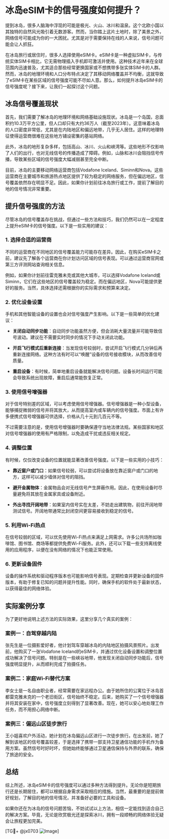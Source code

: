 # 冰岛eSIM卡的信号强度如何提升？

提到冰岛，很多人脑海中浮现的可能是极光、火山、冰川和温泉。这个北欧小国以其独特的自然风光吸引着无数游客。然而，当你踏上这片土地时，除了美景之外，网络信号可能成为你的一大困扰。尤其是对于需要保持在线的人来说，信号问题可能会让人抓狂。

在冰岛旅行或居住时，很多人选择使用eSIM卡。eSIM卡是一种虚拟SIM卡，与传统实体SIM卡相比，它无需物理插入手机即可激活并使用。这种技术近年来在全球范围内迅速普及，尤其适合那些经常更换国家或不想携带多张实体SIM卡的人群。然而，冰岛的地理环境和人口分布特点决定了其移动网络覆盖并不均衡，这就导致了eSIM卡在某些区域的信号强度可能不尽如人意。那么，如何提升冰岛eSIM卡的信号强度呢？接下来，让我们一起探讨这个问题。

## 冰岛信号覆盖现状

首先，我们需要了解冰岛的地理环境和网络基础设施现状。冰岛是一个岛国，总面积约10.3万平方公里，但人口却只有大约36万人（截至2023年）。这意味着冰岛的人口密度非常低，尤其是在内陆地区和偏远地带，几乎无人居住。这样的地理特征使得运营商很难在这些地方铺设密集的基站网络。

此外，冰岛的地形复杂多样，包括高山、冰川、火山和峡湾等。这些地形不仅影响了人们的出行，也对无线信号的传播造成了障碍。例如，山脉和冰川会阻挡信号传播，导致某些区域的信号强度大幅减弱甚至完全中断。

目前，冰岛的主要移动网络运营商包括Vodafone Iceland、Siminn和Nova。这些运营商在主要城市和旅游热点地区提供了较为稳定的网络服务，但在偏远地区，信号覆盖依然存在明显不足。因此，如果你计划前往冰岛旅行或工作，提前了解目的地的信号情况非常重要。

## 提升信号强度的方法

尽管冰岛的信号覆盖存在挑战，但通过一些方法和技巧，我们仍然可以在一定程度上提升eSIM卡的信号强度。以下是一些实用的建议：

### 1. **选择合适的运营商**

不同的运营商在不同地区的信号覆盖能力可能存在差异。因此，在购买eSIM卡之前，建议先了解各个运营商在你计划访问区域的信号表现。可以通过运营商官网或第三方评测网站查询相关信息。

例如，如果你计划前往雷克雅未克或其他大城市，可以选择Vodafone Iceland或Siminn，它们在这些地区的信号覆盖较为稳定。而在偏远地区，Nova可能提供更好的服务。当然，具体选择还需根据你的实际需求和预算来决定。

### 2. **优化设备设置**

手机和其他智能设备的设置也会对信号强度产生影响。以下是一些简单的优化建议：

- **关闭自动同步功能**：自动同步功能虽然方便，但会消耗大量流量并可能导致信号波动。建议在不需要实时同步的情况下手动关闭此功能。
  
- **开启飞行模式后重新连接**：当发现信号较弱时，尝试开启飞行模式几分钟后再重新连接网络。这种方法有时可以“唤醒”设备的信号接收模块，从而改善信号质量。

- **重启设备**：有时候，简单地重启设备就能解决信号问题。设备长时间运行可能会导致系统出现故障，重启后通常能恢复正常。

### 3. **使用信号增强器**

对于信号特别差的区域，可以考虑使用信号增强器。信号增强器是一种小型设备，能够捕捉微弱的信号并将其放大，从而提高室内或车辆内的信号强度。市面上有许多便携式信号增强器可供选择，价格从几十元到几百元不等。

不过需要注意的是，使用信号增强器时要确保遵守当地法律法规。某些国家和地区对信号增强器的使用有严格限制，以免造成干扰或违反相关规定。

### 4. **调整位置**

有时候，仅仅改变设备的位置就能显著改善信号强度。以下是一些实用的小技巧：

- **靠近窗户或门口**：如果信号较弱，可以尝试将设备放在靠近窗户或门口的地方，这样可以减少墙体对信号的阻挡。

- **避开金属物体**：金属物品会对无线信号产生屏蔽作用。因此，在使用设备时尽量避免将其放在金属家具或设备附近。

- **外出寻找开阔地带**：如果室内信号实在太差，不妨走出建筑物，前往开阔地带测试信号。开阔地带通常比封闭空间更容易接收到稳定的信号。

### 5. **利用Wi-Fi热点**

在信号较弱的区域，可以优先使用Wi-Fi热点来满足上网需求。许多公共场所如咖啡馆、图书馆、商场等都提供免费Wi-Fi服务。此外，还可以下载一些支持离线使用的应用程序，以便在没有网络的情况下也能正常使用。

### 6. **更新设备固件**

设备的操作系统和驱动程序版本也可能影响信号表现。定期检查并更新设备的固件版本，有助于修复已知的问题并提升性能。同时，确保手机的软件处于最新状态，以获得最佳的网络体验。

## 实际案例分享

为了更好地说明上述方法的实际效果，这里分享几个真实的案例：

### 案例一：自驾穿越内陆

张先生是一位摄影爱好者，他计划驾车穿越冰岛的内陆地区拍摄风景照片。出发前，他购买了一张Vodafone Iceland的eSIM卡，并通过优化设备设置和调整位置成功解决了信号问题。特别是在一些峡谷地带，他发现关闭自动同步功能后，信号强度明显提升，从而顺利完成了拍摄任务。

### 案例二：家庭Wi-Fi替代方案

李女士是一名自由职业者，经常需要在家远程办公。由于她所住的公寓位于冰岛首都雷克雅未克的一个老旧街区，信号始终不稳定。后来，她购买了一个信号增强器并将其安装在家中，信号强度立刻得到了显著改善。现在，她可以安心地处理工作任务，而不用担心网络中断。

### 案例三：偏远山区徒步旅行

王小姐喜欢户外活动，她计划在冰岛偏远山区进行一次徒步旅行。在出发前，她了解到该地区的信号覆盖较差，于是选择了携带一部支持卫星通信功能的手机作为备用方案。虽然信号时好时坏，但她始终能够通过卫星通信保持与外界的联系，确保了旅途的安全。

## 总结

综上所述，冰岛eSIM卡的信号强度可以通过多种方法得到提升。无论你是短期旅行还是长期居住，都可以根据自身需求采取相应的措施。当然，最重要的是提前做好规划，了解目的地的信号情况，并准备好必要的工具和设备。

如果你还在为冰岛的信号问题苦恼，不妨试试以上方法，相信一定能找到适合自己的解决方案。毕竟，无论是欣赏极光还是探索冰川，拥有一段顺畅的网络体验无疑会让旅程更加完美。

[TG💪+ @jx0703 ![Image](https://github.com/user-attachments/assets/dbca1d08-cadb-493c-b0ec-ad6f7a83f270)]